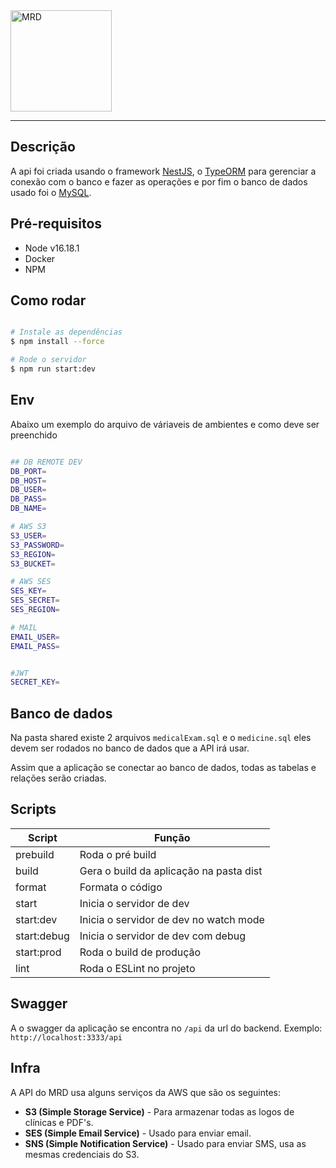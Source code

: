 <img style=" width: 162px; mix-blend-mode: multiply;" src="https://mrd-bucket.s3.us-west-2.amazonaws.com/logo/mrd/mrd-logo2.png" alt="MRD">


------


## Descrição

A api foi criada usando o framework [NestJS](https://nestjs.com/), o [TypeORM](https://typeorm.io/) para gerenciar a conexão com o banco e fazer as operações e por fim o banco de dados usado foi o [MySQL](https://www.mysql.com/).

## Pré-requisitos

* Node v16.18.1
* Docker
* NPM


## Como rodar

```bash

# Instale as dependências
$ npm install --force

# Rode o servidor
$ npm run start:dev
```

## Env

Abaixo um exemplo do arquivo de váriaveis de ambientes e como deve ser preenchido
```bash

## DB REMOTE DEV
DB_PORT=
DB_HOST=
DB_USER=
DB_PASS=
DB_NAME=

# AWS S3
S3_USER=
S3_PASSWORD=
S3_REGION=
S3_BUCKET=

# AWS SES
SES_KEY=
SES_SECRET=
SES_REGION=

# MAIL
EMAIL_USER=
EMAIL_PASS=


#JWT
SECRET_KEY=

```


## Banco de dados

Na pasta shared existe 2 arquivos `medicalExam.sql` e o `medicine.sql` eles devem ser rodados no banco de dados que a API irá usar.

Assim que a aplicação se conectar ao banco de dados, todas as tabelas e relações serão criadas.

## Scripts

| Script      | Função |
| ----------- | ----------- |
| prebuild | Roda o pré build |
| build | Gera o build da aplicação na pasta dist |
| format | Formata o código
| start | Inicia o servidor de dev |
| start:dev | Inicia o servidor de dev no watch mode |
| start:debug | Inicia o servidor de dev com debug |
| start:prod | Roda o build de produção |
| lint | Roda o ESLint no projeto

## Swagger

A o swagger da aplicação se encontra no `/api` da url do backend. Exemplo: `http://localhost:3333/api`

## Infra

A API do MRD usa alguns serviços da AWS que são os seguintes:

* **S3 (Simple Storage Service)** - Para armazenar todas as logos de clínicas e PDF's.
* **SES (Simple Email Service)** - Usado para enviar email.
* **SNS (Simple Notification Service)** - Usado para enviar SMS, usa as mesmas credenciais do S3.